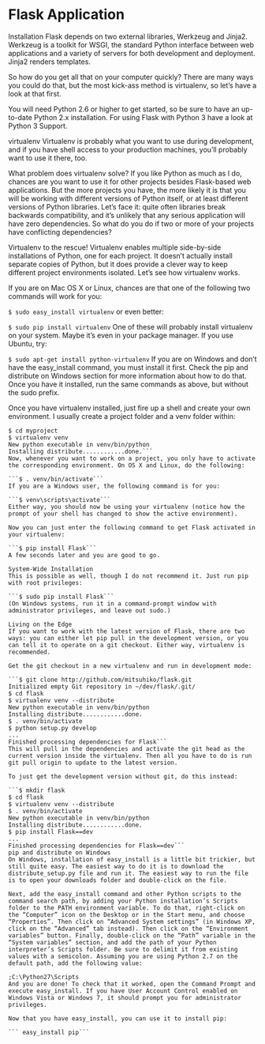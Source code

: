 # Flask Application

Installation
Flask depends on two external libraries, Werkzeug and Jinja2. Werkzeug is a toolkit for WSGI, the standard Python interface between web applications and a variety of servers for both development and deployment. Jinja2 renders templates.

So how do you get all that on your computer quickly? There are many ways you could do that, but the most kick-ass method is virtualenv, so let’s have a look at that first.

You will need Python 2.6 or higher to get started, so be sure to have an up-to-date Python 2.x installation. For using Flask with Python 3 have a look at Python 3 Support.

virtualenv
Virtualenv is probably what you want to use during development, and if you have shell access to your production machines, you’ll probably want to use it there, too.

What problem does virtualenv solve? If you like Python as much as I do, chances are you want to use it for other projects besides Flask-based web applications. But the more projects you have, the more likely it is that you will be working with different versions of Python itself, or at least different versions of Python libraries. Let’s face it: quite often libraries break backwards compatibility, and it’s unlikely that any serious application will have zero dependencies. So what do you do if two or more of your projects have conflicting dependencies?

Virtualenv to the rescue! Virtualenv enables multiple side-by-side installations of Python, one for each project. It doesn’t actually install separate copies of Python, but it does provide a clever way to keep different project environments isolated. Let’s see how virtualenv works.

If you are on Mac OS X or Linux, chances are that one of the following two commands will work for you:

```$ sudo easy_install virtualenv```
or even better:

```$ sudo pip install virtualenv```
One of these will probably install virtualenv on your system. Maybe it’s even in your package manager. If you use Ubuntu, try:

```$ sudo apt-get install python-virtualenv```
If you are on Windows and don’t have the easy_install command, you must install it first. Check the pip and distribute on Windows section for more information about how to do that. Once you have it installed, run the same commands as above, but without the sudo prefix.

Once you have virtualenv installed, just fire up a shell and create your own environment. I usually create a project folder and a venv folder within:

```$ mkdir myproject
$ cd myproject
$ virtualenv venv
New python executable in venv/bin/python
Installing distribute............done.```
Now, whenever you want to work on a project, you only have to activate the corresponding environment. On OS X and Linux, do the following:

```$ . venv/bin/activate```
If you are a Windows user, the following command is for you:

```$ venv\scripts\activate```
Either way, you should now be using your virtualenv (notice how the prompt of your shell has changed to show the active environment).

Now you can just enter the following command to get Flask activated in your virtualenv:

```$ pip install Flask```
A few seconds later and you are good to go.

System-Wide Installation
This is possible as well, though I do not recommend it. Just run pip with root privileges:

```$ sudo pip install Flask```
(On Windows systems, run it in a command-prompt window with administrator privileges, and leave out sudo.)

Living on the Edge
If you want to work with the latest version of Flask, there are two ways: you can either let pip pull in the development version, or you can tell it to operate on a git checkout. Either way, virtualenv is recommended.

Get the git checkout in a new virtualenv and run in development mode:

```$ git clone http://github.com/mitsuhiko/flask.git
Initialized empty Git repository in ~/dev/flask/.git/
$ cd flask
$ virtualenv venv --distribute
New python executable in venv/bin/python
Installing distribute............done.
$ . venv/bin/activate
$ python setup.py develop
...
Finished processing dependencies for Flask```
This will pull in the dependencies and activate the git head as the current version inside the virtualenv. Then all you have to do is run git pull origin to update to the latest version.

To just get the development version without git, do this instead:

```$ mkdir flask
$ cd flask
$ virtualenv venv --distribute
$ . venv/bin/activate
New python executable in venv/bin/python
Installing distribute............done.
$ pip install Flask==dev
...
Finished processing dependencies for Flask==dev```
pip and distribute on Windows
On Windows, installation of easy_install is a little bit trickier, but still quite easy. The easiest way to do it is to download the distribute_setup.py file and run it. The easiest way to run the file is to open your downloads folder and double-click on the file.

Next, add the easy_install command and other Python scripts to the command search path, by adding your Python installation’s Scripts folder to the PATH environment variable. To do that, right-click on the “Computer” icon on the Desktop or in the Start menu, and choose “Properties”. Then click on “Advanced System settings” (in Windows XP, click on the “Advanced” tab instead). Then click on the “Environment variables” button. Finally, double-click on the “Path” variable in the “System variables” section, and add the path of your Python interpreter’s Scripts folder. Be sure to delimit it from existing values with a semicolon. Assuming you are using Python 2.7 on the default path, add the following value:

;C:\Python27\Scripts
And you are done! To check that it worked, open the Command Prompt and execute easy_install. If you have User Account Control enabled on Windows Vista or Windows 7, it should prompt you for administrator privileges.

Now that you have easy_install, you can use it to install pip:

``` easy_install pip```
